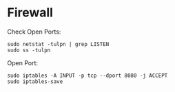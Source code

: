 # Firewall

Check Open Ports:
```
sudo netstat -tulpn | grep LISTEN
sudo ss -tulpn
```

Open Port:
```
sudo iptables -A INPUT -p tcp --dport 8080 -j ACCEPT
sudo iptables-save
```
